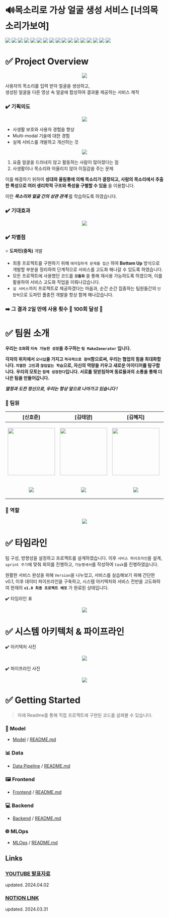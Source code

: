 

# 🔊목소리로 가상 얼굴 생성 서비스 [너의목소리가보여]
<img src="https://img.shields.io/badge/PyTorch-EE4C2C?style=for-the-badge&logo=PyTorch&logoColor=white"> <img src="https://img.shields.io/badge/Python-3776AB?style=for-the-badge&logo=Python&logoColor=white"> 
 <img src="https://img.shields.io/badge/opencv-5C3EE8?style=for-the-badge&logo=opencv&logoColor=white"> 
 <img src="https://img.shields.io/badge/mysql-4479A1?style=for-the-badge&logo=mysql&logoColor=white"> 
 <img src="https://img.shields.io/badge/github-181717?style=for-the-badge&logo=github&logoColor=white"> 
 <img src="https://img.shields.io/badge/git-F05032?style=for-the-badge&logo=git&logoColor=white">
 <img src="https://img.shields.io/badge/Docker-2496ED?style=for-the-badge&logo=Docker&logoColor=white">
  <img src="https://img.shields.io/badge/Flask-000000?style=for-the-badge&logo=Flask&logoColor=white">
  <img src="https://img.shields.io/badge/Prometheus-E6522C?style=for-the-badge&logo=Prometheus&logoColor=white">
  <img src="https://img.shields.io/badge/Grafana-F46800?style=for-the-badge&logo=Grafana&logoColor=white">
  <img src="https://img.shields.io/badge/NCP-03C75A?style=for-the-badge&logo=Naver&logoColor=white">
 <img src="https://img.shields.io/badge/RabbitMQ-FF6600?style=for-the-badge&logo=RabbitMQ&logoColor=white">
 <img src="https://img.shields.io/badge/Celery-37814A?style=for-the-badge&logo=Celery&logoColor=white">
<img src="https://img.shields.io/badge/minio-C72E49?style=for-the-badge&logo=minio&logoColor=white">
 <img src="https://img.shields.io/badge/amazonrds-527FFF?style=for-the-badge&logo=amazonrds&logoColor=white">
 <img src="https://img.shields.io/badge/svelte-FF3E00?style=for-the-badge&logo=svelte&logoColor=white">
 <img src="https://img.shields.io/badge/Linux-FCC624?style=for-the-badge&logo=Linux&logoColor=white">
 
# ✅ Project Overview
<p align="center"><img src="https://github.com/boostcampaitech6/level2-3-cv-finalproject-cv-08/assets/46400961/73b51b54-e7af-4268-a7e5-84458ecc3056" style="max-width: 100%; height: auto;"></p>

사용자의 목소리를 입력 받아 얼굴을 생성하고,  
생성된 얼굴을 다른 영상 속 얼굴에 합성하여 결과물 제공하는 서비스 제작
###  ✔️ 기획의도

<p align="center"><img src="https://github.com/boostcampaitech6/level2-3-cv-finalproject-cv-08/assets/46400961/af1a03ba-1bdd-4b3b-b2f7-502e29f82c58" style="max-width: 100%; height: auto;"></p>

- 사생활 보호와 사용자 경험을 향상
- Multi-modal 기술에 대한 경험
- 실제 서비스를 개발하고 개선하는 것

<p align="center"><img src="https://github.com/boostcampaitech6/level2-3-cv-finalproject-cv-08/assets/46400961/48ba55f8-ea8b-4850-b555-5c5f5335395c" style="max-width: 100%; height: auto;"></p>

1. 요즘 얼굴을 드러내지 않고 활동하는 사람이 많아졌다는 점
2. 사생활이나 목소리와 어울리지 않아 이질감을 주는 문제

이를 해결하기 위하여 **성대와 울림통에 의해 목소리가 결정되고, 사람의 목소리에서 추출한 특성으로 여러 생리학적 구조와 특성을 구별할 수 있음** 을 이용합니다.

이런 ***목소리와 얼굴 간의 상관 관계*** 를 학습하도록 하였습니다.

###  ✔️ 기대효과
<p align="center"><img src="https://github.com/boostcampaitech6/level2-3-cv-finalproject-cv-08/assets/46400961/dc734e1a-4867-4e28-b266-76daf1241c85" style="max-width: 100%; height: auto;"></p>

### ✔️ 차별점 
⭐ **도파민(중독)** 개발
- 최종 프로젝트를 구현하기 위해 `애자일하게 문제를 접근` 하여 **Bottom Up** 방식으로 개발할 부분을 정리하여 단계적으로 서비스를 고도화 해나갈 수 있도록 하였습니다.
- 모든 프로젝트에 사용했던 코드를 **`모듈화`** 을 통해 재사용 가능하도록 하였으며, 이를 활용하여 서비스 고도화 작업을 이뤄나갔습니다.
- `실 서비스`까지 프로젝트로 제공하겠다는 마음과, 순간 순간 집중하는 팀원들간의 `단합력`으로 도파민 풀충전 개발을 항상 함께 해나갔습니다.
### ➡️ 그 결과 **2일 만에 사용 횟수 🌟 100회** 달성 🌟

# ✅ 팀원 소개
**우리는 `조화`와 `지속 가능한 성장`을 추구하는 `팀 MakeZenerator` 입니다.**

**각자의 위치에서 `오너십`을 가지고 `적극적으로 참여`함으로써, 우리는 협업의 힘을 최대화합니다. `치열한 고민`과 `끊임없는 학습`으로, 자신의 역량을 키우고 새로운 아이디어를 탐구합니다.** **우리의 모토는 `함께 성장한다`입니다. 서로를 뒷받침하며 동료들과의 소통을 통해 더 나은 팀을 만들어갑니다.**

***열정과 도전 정신으로, 우리는 항상 앞으로 나아가고 있습니다 !***

### 👥 팀원 
| [신호준] | [김태양]| [김혜지] | [정소윤] | [성주희] | [임서현] |
|--|--|--|--|--|--|
|<p align="center"><img src="https://github.com/boostcampaitech6/level2-3-cv-finalproject-cv-08/assets/46400961/46462e68-25ee-4b9e-ba55-c1d47be9d965" height="150px" width="150px"></p>|<p align="center"><img src="https://github.com/boostcampaitech6/level2-3-cv-finalproject-cv-08/assets/46400961/e300980a-b7e7-4d3d-96d6-680804a1554d" height="150px" width="150px"></p>|<p align="center"><img src="https://github.com/boostcampaitech6/level2-3-cv-finalproject-cv-08/assets/46400961/7392ccf4-afc4-4936-8003-621f277ec158" height="150px" width="150px"></p>|<p align="center"><img src="https://github.com/boostcampaitech6/level2-3-cv-finalproject-cv-08/assets/46400961/223e0b57-bf61-4035-bf98-0712cb7f3dd0" height="150px" width="150px"></p>|<p align="center"><img src="https://github.com/boostcampaitech6/level2-3-cv-finalproject-cv-08/assets/46400961/f90e6806-2048-4321-8bc2-b088e4a6aaf2" height="150px" width="150px"></p>|<p align="center"><img src="https://github.com/boostcampaitech6/level2-3-cv-finalproject-cv-08/assets/46400961/21e2dcd9-c982-4695-a640-0770da6694bf" height="150px" width="150px"></p>
|<p align='center'>[<img src="https://img.shields.io/badge/github-181717?style=for-the-badge&logo=github&logoColor=white">](https://github.com/internationalwe)</p>|<p align='center'>[<img src="https://img.shields.io/badge/github-181717?style=for-the-badge&logo=github&logoColor=white">](https://github.com/taeyang916)</p>|<p align='center'>[<img src="https://img.shields.io/badge/github-181717?style=for-the-badge&logo=github&logoColor=white">](https://github.com/carboxaminoo)</p>|<p align='center'>[<img src="https://img.shields.io/badge/github-181717?style=for-the-badge&logo=github&logoColor=white">](https://github.com/soyoonjeong)</p>|<p align='center'>[<img src="https://img.shields.io/badge/github-181717?style=for-the-badge&logo=github&logoColor=white">](https://github.com/jouhy)</p>|<p align='center'>[<img src="https://img.shields.io/badge/github-181717?style=for-the-badge&logo=github&logoColor=white">](https://github.com/dlatjgus0612)</p>|

### 👥 역할 
<p align="center"><img src="https://github.com/boostcampaitech6/level2-3-cv-finalproject-cv-08/assets/76814748/a58cba6a-916b-44a3-9e63-f6b797ea28d2" style="max-width: 100%; height: auto;"></p>

# ✅ 타임라인 
팀 구성, 방향성을 설정하고 프로젝트를 설계하였습니다. 이후 `서비스 파이프라인`을 설계,  `sprint 주기`에 맞춰 회의를 진행하고, `기능명세서`를 작성하여 `task`를 진행하였습니다.

원활한 서비스 완성을 위해 `Version`을 나누었고, 
서비스를  실습해보기  위해  간단한 v0.1,
이후  데이터 파이프라인을 구축하고, 시스템 아키텍처와 서비스 전반을 고도화하여 현재의 **`v1.0 최종 프로젝트 배포`** 가 완료된 상태입니다.

✔️ 타임라인 표 
<p align="center"><img src="https://github.com/boostcampaitech6/level2-3-cv-finalproject-cv-08/assets/46400961/fcde2215-042c-48ea-983b-0e570fffa8d4" style="max-width: 100%; height: auto;"></p>

# ✅ 시스템 아키텍처 & 파이프라인

✔️ 아키텍처 사진
<p align="center"><img src="https://github.com/boostcampaitech6/level2-3-cv-finalproject-cv-08/assets/46400961/1722531e-4ebe-4f57-bf0d-08b6dc80c0ea" style="max-width: 100%; height: auto;"></p>

✔️ 파이프라인 사진
<p align="center"><img src="https://github.com/boostcampaitech6/level2-3-cv-finalproject-cv-08/assets/46400961/538e368d-83ef-43a6-8aca-87826dee824e" style="max-width: 100%; height: auto;"></p>

# ✅ Getting Started
> 아래 Readme를 통해 직접 프로젝트에 구현된 코드를 살펴볼 수 있습니다.

### 💫 Model
-   [Model](https://github.com/boostcampaitech6/level2-3-cv-finalproject-cv-08/tree/main/modeling)  /  [README.md](https://github.com/boostcampaitech6/level2-3-cv-finalproject-cv-08/tree/main/modeling/README.md)

### 📊 Data
-   [Data Pipeline](https://github.com/boostcampaitech6/level2-3-cv-finalproject-cv-08/tree/main/data)  /  [README.md](https://github.com/boostcampaitech6/level2-3-cv-finalproject-cv-08/tree/main/data/README.md)

### 🖼️ Frontend
-   [Frontend](https://github.com/boostcampaitech6/level2-3-cv-finalproject-cv-08/tree/main/frontend)  /  [README.md](https://github.com/boostcampaitech6/level2-3-cv-finalproject-cv-08/tree/main/frontend/README.md)

### 💻 Backend
-   [Backend](https://github.com/boostcampaitech6/level2-3-cv-finalproject-cv-08/tree/main/backend)  /  [README.md](https://github.com/boostcampaitech6/level2-3-cv-finalproject-cv-08/tree/main/backend/README.md)

### 🌐 MLOps
-   [MLOps](https://github.com/boostcampaitech6/level2-3-cv-finalproject-cv-08/tree/main/mlops)  /  [README.md](https://github.com/boostcampaitech6/level2-3-cv-finalproject-cv-08/tree/main/mlops/README.md)

## Links
### [YOUTUBE 발표자료](https://youtu.be/VJL6UQUTKrY?si=ZEs1L4BqvAnHlwvh) 
updated. 2024.04.02
### [NOTION LINK](https://truealex.notion.site/CV-08-d7987f38c09f470aababdedd822e96ca?pvs=4)
updated. 2024.03.31
